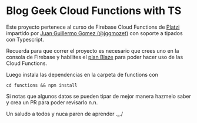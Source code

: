 # Blog Geek Cloud Functions with TS

Este proyecto pertenece al curso de Firebase Cloud Functions de <a href="https://twitter.com/platzi">Platzi</a> impartido por <a href="https://twitter.com/jggomezt">Juan Guillermo Gomez (@jggmozet)</a> con soporte a tipados con Typescript. 

Recuerda para que correr el proyecto es necesario que crees uno en la consola de Firebase y habilites el <a href="https://firebase.google.com/pricing?authuser=0">plan Blaze</a> para poder hacer uso de las Cloud Functions. 

Luego instala las dependencias en la carpeta de functions con 

```cd functions && npm install```

Si notas que algunos datos se pueden tipar de mejor manera hazmelo saber y crea un PR para poder revisarlo n.n. 


Un saludo a todos y nuca paren de aprender ._./ 
